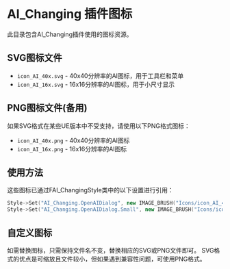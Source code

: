 # AI_Changing 插件图标

此目录包含AI_Changing插件使用的图标资源。

## SVG图标文件
- `icon_AI_40x.svg` - 40x40分辨率的AI图标，用于工具栏和菜单
- `icon_AI_16x.svg` - 16x16分辨率的AI图标，用于小尺寸显示

## PNG图标文件(备用)
如果SVG格式在某些UE版本中不受支持，请使用以下PNG格式图标：
- `icon_AI_40x.png` - 40x40分辨率的AI图标
- `icon_AI_16x.png` - 16x16分辨率的AI图标

## 使用方法
这些图标已通过FAI_ChangingStyle类中的以下设置进行引用：
```cpp
Style->Set("AI_Changing.OpenAIDialog", new IMAGE_BRUSH("Icons/icon_AI_40x", Icon40x40));
Style->Set("AI_Changing.OpenAIDialog.Small", new IMAGE_BRUSH("Icons/icon_AI_16x", Icon16x16));
```

## 自定义图标
如需替换图标，只需保持文件名不变，替换相应的SVG或PNG文件即可。
SVG格式的优点是可缩放且文件较小，但如果遇到兼容性问题，可使用PNG格式。 